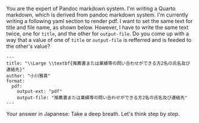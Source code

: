 You are the expert of Pandoc markdown system. I'm writing a Quarto markdown, which is derived from pandoc markdown system. I'm currently writing a following yaml section to render pdf. I want to set the same text for title and file name, as shown below. However, I have to write the same text twice, one for `title`, and the other for `output-file`. Do you come up with a way that a value of one of `title` or `output-file` is refferred and is feeded to the other's value?

```
---
title: "\\Large \\textbf{推薦書または業績等の問い合わせができる方2名の氏名及び連絡先}"
author: "小川雅貴"
format:
  pdf:
    output-ext: "pdf"
    output-file: "推薦書または業績等の問い合わせができる方2名の氏名及び連絡先"
---
```

Your answer in Japanese: Take a deep breath. Let's think step by step.